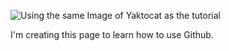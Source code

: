 ![Using the same Image of Yaktocat as the tutorial](https://octodex.github.com/images/yaktocat.png)

I'm creating this page to learn how to use Github. 
